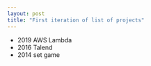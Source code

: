 ```yaml
---
layout: post
title: "First iteration of list of projects"
---
```


- 2019 AWS Lambda
- 2016 Talend
- 2014 set game
